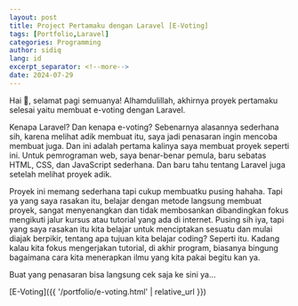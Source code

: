 ```yaml
---
layout: post
title: Project Pertamaku dengan Laravel [E-Voting]
tags: [Portfolio,Laravel]
categories: Programming
author: sidiq
lang: id
excerpt_separator: <!--more-->
date: 2024-07-29
---
```

Hai 👋, selamat pagi semuanya! Alhamdulillah, akhirnya proyek pertamaku selesai yaitu membuat e-voting dengan Laravel.

<!--more-->

Kenapa Laravel? Dan kenapa e-voting? Sebenarnya alasannya sederhana sih, karena melihat adik membuat itu, saya jadi penasaran ingin mencoba membuat juga. Dan ini adalah pertama kalinya saya membuat proyek seperti ini. Untuk pemrograman web, saya benar-benar pemula, baru sebatas HTML, CSS, dan JavaScript sederhana. Dan baru tahu tentang Laravel juga setelah melihat proyek adik.

Proyek ini memang sederhana tapi cukup membuatku pusing hahaha. Tapi ya yang saya rasakan itu, belajar dengan metode langsung membuat proyek, sangat menyenangkan dan tidak membosankan dibandingkan fokus mengikuti jalur kursus atau tutorial yang ada di internet. Pusing sih iya, tapi yang saya rasakan itu kita belajar untuk menciptakan sesuatu dan mulai diajak berpikir, tentang apa tujuan kita belajar coding? Seperti itu. Kadang kalau kita fokus mengerjakan tutorial, di akhir program, biasanya bingung bagaimana cara kita menerapkan ilmu yang kita pakai begitu kan ya.

Buat yang penasaran bisa langsung cek saja ke sini ya...

[E-Voting]({{ '/portfolio/e-voting.html' | relative_url }})
